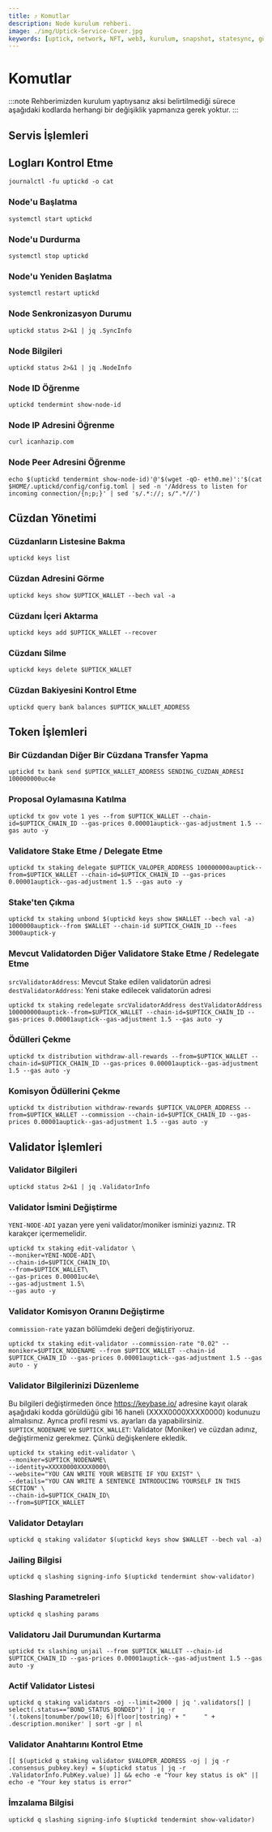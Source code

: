 ```yaml
---
title: ⤴️ Komutlar
description: Node kurulum rehberi.
image: ./img/Uptick-Service-Cover.jpg
keywords: [uptick, network, NFT, web3, kurulum, snapshot, statesync, güncelleme]
---
```


# Komutlar
:::note
Rehberimizden kurulum yaptıysanız aksi belirtilmediği sürece aşağıdaki kodlarda herhangi bir değişiklik yapmanıza gerek yoktur.
:::

## Servis İşlemleri 

## Logları Kontrol Etme 
```
journalctl -fu uptickd -o cat
```

### Node'u Başlatma
```
systemctl start uptickd
```

### Node'u Durdurma
```
systemctl stop uptickd
```

### Node'u Yeniden Başlatma
```
systemctl restart uptickd
```

### Node Senkronizasyon Durumu
```
uptickd status 2>&1 | jq .SyncInfo
```

### Node Bilgileri
```
uptickd status 2>&1 | jq .NodeInfo
```

### Node ID Öğrenme
```
uptickd tendermint show-node-id
```

### Node IP Adresini Öğrenme
```
curl icanhazip.com
```

### Node Peer Adresini Öğrenme
```
echo $(uptickd tendermint show-node-id)'@'$(wget -qO- eth0.me)':'$(cat $HOME/.uptickd/config/config.toml | sed -n '/Address to listen for incoming connection/{n;p;}' | sed 's/.*://; s/".*//')
```

## Cüzdan Yönetimi

### Cüzdanların Listesine Bakma
```
uptickd keys list
```

### Cüzdan Adresini Görme
```
uptickd keys show $UPTICK_WALLET --bech val -a
```

### Cüzdanı İçeri Aktarma
```
uptickd keys add $UPTICK_WALLET --recover
```

### Cüzdanı Silme
```
uptickd keys delete $UPTICK_WALLET
```

### Cüzdan Bakiyesini Kontrol Etme
```
uptickd query bank balances $UPTICK_WALLET_ADDRESS
```

## Token İşlemleri

### Bir Cüzdandan Diğer Bir Cüzdana Transfer Yapma
```
uptickd tx bank send $UPTICK_WALLET_ADDRESS SENDING_CUZDAN_ADRESI 100000000uc4e
```

### Proposal Oylamasına Katılma
```
uptickd tx gov vote 1 yes --from $UPTICK_WALLET --chain-id=$UPTICK_CHAIN_ID --gas-prices 0.00001auptick--gas-adjustment 1.5 --gas auto -y
```

### Validatore Stake Etme / Delegate Etme
```
uptickd tx staking delegate $UPTICK_VALOPER_ADDRESS 100000000auptick--from=$UPTICK_WALLET --chain-id=$UPTICK_CHAIN_ID --gas-prices 0.00001auptick--gas-adjustment 1.5 --gas auto -y
```

### Stake'ten Çıkma
```
uptickd tx staking unbond $(uptickd keys show $WALLET --bech val -a) 1000000auptick--from $WALLET --chain-id $UPTICK_CHAIN_ID --fees 3000auptick-y
```

### Mevcut Validatorden Diğer Validatore Stake Etme / Redelegate Etme
`srcValidatorAddress`: Mevcut Stake edilen validatorün adresi
`destValidatorAddress`: Yeni stake edilecek validatorün adresi
```
uptickd tx staking redelegate srcValidatorAddress destValidatorAddress 100000000auptick--from=$UPTICK_WALLET --chain-id=$UPTICK_CHAIN_ID --gas-prices 0.00001auptick--gas-adjustment 1.5 --gas auto -y
```

### Ödülleri Çekme
```
uptickd tx distribution withdraw-all-rewards --from=$UPTICK_WALLET --chain-id=$UPTICK_CHAIN_ID --gas-prices 0.00001auptick--gas-adjustment 1.5 --gas auto -y
```

### Komisyon Ödüllerini Çekme
```
uptickd tx distribution withdraw-rewards $UPTICK_VALOPER_ADDRESS --from=$UPTICK_WALLET --commission --chain-id=$UPTICK_CHAIN_ID --gas-prices 0.00001auptick--gas-adjustment 1.5 --gas auto -y
```

## Validator İşlemleri

### Validator Bilgileri
```
uptickd status 2>&1 | jq .ValidatorInfo
```

### Validator İsmini Değiştirme
`YENI-NODE-ADI` yazan yere yeni validator/moniker isminizi yazınız. TR karakçer içermemelidir.
```
uptickd tx staking edit-validator \
--moniker=YENI-NODE-ADI\
--chain-id=$UPTICK_CHAIN_ID\
--from=$UPTICK_WALLET\
--gas-prices 0.00001uc4e\
--gas-adjustment 1.5\
--gas auto -y
```

### Validator Komisyon Oranını Değiştirme
`commission-rate` yazan bölümdeki değeri değiştiriyoruz.
```
uptickd tx staking edit-validator --commission-rate "0.02" --moniker=$UPTICK_NODENAME --from $UPTICK_WALLET --chain-id $UPTICK_CHAIN_ID --gas-prices 0.00001auptick--gas-adjustment 1.5 --gas auto - y
```

### Validator Bilgilerinizi Düzenleme
Bu bilgileri değiştirmeden önce https://keybase.io/ adresine kayıt olarak aşağıdaki kodda görüldüğü gibi 16 haneli (XXXX0000XXXX0000) kodunuzu almalısınız. Ayrıca profil resmi vs. ayarları da yapabilirsiniz. 
`$UPTICK_NODENAME` ve `$UPTICK_WALLET`: Validator (Moniker) ve cüzdan adınız, değiştirmeniz gerekmez. Çünkü değişkenlere ekledik.
```
uptickd tx staking edit-validator \
--moniker=$UPTICK_NODENAME\
--identity=XXXX0000XXXX0000\
--website="YOU CAN WRITE YOUR WEBSITE IF YOU EXIST" \
--details="YOU CAN WRITE A SENTENCE INTRODUCING YOURSELF IN THIS SECTION" \
--chain-id=$UPTICK_CHAIN_ID\
--from=$UPTICK_WALLET
```

### Validator Detayları
```
uptickd q staking validator $(uptickd keys show $WALLET --bech val -a)
```

### Jailing Bilgisi
```
uptickd q slashing signing-info $(uptickd tendermint show-validator)
```

### Slashing Parametreleri
```
uptickd q slashing params
```

### Validatoru Jail Durumundan Kurtarma 
```
uptickd tx slashing unjail --from $UPTICK_WALLET --chain-id $UPTICK_CHAIN_ID --gas-prices 0.00001auptick--gas-adjustment 1.5 --gas auto -y
```

### Actif Validator Listesi
```
uptickd q staking validators -oj --limit=2000 | jq '.validators[] | select(.status=="BOND_STATUS_BONDED")' | jq -r '(.tokens|tonumber/pow(10; 6)|floor|tostring) + " 	 " + .description.moniker' | sort -gr | nl
```

### Validator Anahtarını Kontrol Etme
```
[[ $(uptickd q staking validator $VALOPER_ADDRESS -oj | jq -r .consensus_pubkey.key) = $(uptickd status | jq -r .ValidatorInfo.PubKey.value) ]] && echo -e "Your key status is ok" || echo -e "Your key status is error"
```

### İmzalama Bilgisi
```
uptickd q slashing signing-info $(uptickd tendermint show-validator)
```